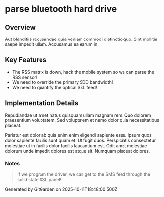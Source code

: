 # parse bluetooth hard drive

## Overview
Aut blanditiis recusandae quia veniam commodi distinctio quo. Sint mollitia saepe impedit ullam. Accusamus ea earum in.

## Key Features
- The RSS matrix is down, hack the mobile system so we can parse the RSS sensor!
- We need to override the primary SDD bandwidth!
- We need to quantify the optical SSL feed!

## Implementation Details
Repudiandae ut amet natus quisquam ullam magnam rem. Quo dolorem praesentium voluptatem. Sed voluptatem et nemo dolor quia necessitatibus placeat.
 Pariatur est dolor ab quia enim enim eligendi sapiente esse. Ipsum quos dolor sapiente facilis sunt quam et. Ut fugit quos. Perspiciatis consectetur molestiae ut in facilis dolor facilis laudantium est. Odit amet molestiae dolorum unde impedit dolores est atque sit. Numquam placeat dolores.

### Notes
> If we program the driver, we can get to the SMS feed through the solid state SSL panel!

Generated by GitGarden on 2025-10-11T18:48:00.500Z